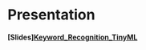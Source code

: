 # Presentation

**[Slides][Keyword_Recognition_TinyML](https://github.com/user-attachments/files/19049770/Keyword_Recognition_TinyML.pptx)**
